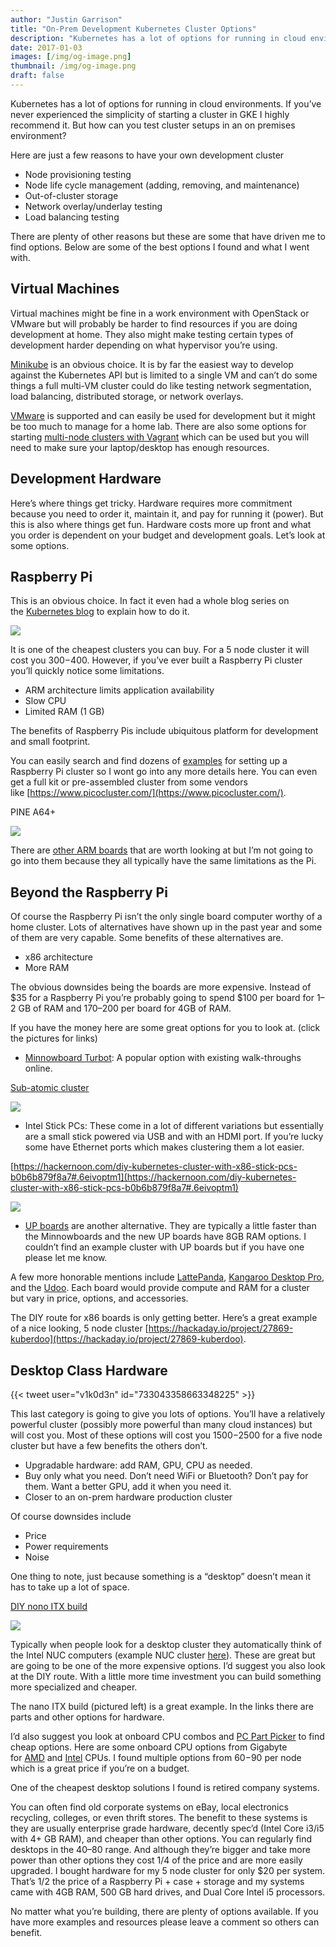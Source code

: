 ```yaml
---
author: "Justin Garrison"
title: "On-Prem Development Kubernetes Cluster Options"
description: "Kubernetes has a lot of options for running in cloud environments."
date: 2017-01-03
images: [/img/og-image.png]
thumbnail: /img/og-image.png
draft: false
---
```


Kubernetes has a lot of options for running in cloud environments. If you’ve never experienced the simplicity of starting a cluster in GKE I highly recommend it. But how can you test cluster setups in an on premises environment?

Here are just a few reasons to have your own development cluster

- Node provisioning testing
- Node life cycle management (adding, removing, and maintenance)
- Out-of-cluster storage
- Network overlay/underlay testing
- Load balancing testing

There are plenty of other reasons but these are some that have driven me to find options. Below are some of the best options I found and what I went with.

## Virtual Machines

Virtual machines might be fine in a work environment with OpenStack or VMware but will probably be harder to find resources if you are doing development at home. They also might make testing certain types of development harder depending on what hypervisor you’re using.

[Minikube](https://github.com/kubernetes/minikube) is an obvious choice. It is by far the easiest way to develop against the Kubernetes API but is limited to a single VM and can’t do some things a full multi-VM cluster could do like testing network segmentation, load balancing, distributed storage, or network overlays.

[VMware](http://kubernetes.io/docs/getting-started-guides/vsphere/) is supported and can easily be used for development but it might be too much to manage for a home lab. There are also some options for starting [multi-node clusters with Vagrant](https://medium.com/@zwischenzugs/learn-kubernetes-the-hard-way-the-easy-and-cheap-way-6f82b665ccd9#.t97ddpnyl) which can be used but you will need to make sure your laptop/desktop has enough resources.

## Development Hardware

Here’s where things get tricky. Hardware requires more commitment because you need to order it, maintain it, and pay for running it (power). But this is also where things get fun. Hardware costs more up front and what you order is dependent on your budget and development goals. Let’s look at some options.

## Raspberry Pi

This is an obvious choice. In fact it even had a whole blog series on the [Kubernetes blog](http://blog.kubernetes.io/2015/11/creating-a-Raspberry-Pi-cluster-running-Kubernetes-the-shopping-list-Part-1.html) to explain how to do it.

![](/img/kubernetes-on-premise-1.webp)

It is one of the cheapest clusters you can buy. For a 5 node cluster it will cost you $300-$400. However, if you’ve ever built a Raspberry Pi cluster you’ll quickly notice some limitations.

- ARM architecture limits application availability
- Slow CPU
- Limited RAM (1 GB)

The benefits of Raspberry Pis include ubiquitous platform for development and small footprint.

You can easily search and find dozens of [examples](https://medium.com/google-cloud/everything-you-need-to-know-about-the-kubernetes-raspberry-pi-cluster-2a2413bfa0fa#.sx59jz3g0) for setting up a Raspberry Pi cluster so I wont go into any more details here. You can even get a full kit or pre-assembled cluster from some vendors like [https://www.picocluster.com/](https://www.picocluster.com/).

PINE A64+

![](/img/kubernetes-on-premise-2.webp)

There are [other ARM boards](http://hackerboards.com/ringing-in-2017-with-90-hacker-friendly-single-board-computers/) that are worth looking at but I’m not going to go into them because they all typically have the same limitations as the Pi.

## Beyond the Raspberry Pi

Of course the Raspberry Pi isn’t the only single board computer worthy of a home cluster. Lots of alternatives have shown up in the past year and some of them are very capable. Some benefits of these alternatives are.

- x86 architecture
- More RAM

The obvious downsides being the boards are more expensive. Instead of $35 for a Raspberry Pi you’re probably going to spend $100 per board for 1–2 GB of RAM and $170–$200 per board for 4GB of RAM.

If you have the money here are some great options for you to look at. (click the pictures for links)

- [Minnowboard Turbot](http://wiki.minnowboard.org/MinnowBoard_Turbot): A popular option with existing walk-throughs online.

[Sub-atomic cluster](http://www.projectatomic.io/blog/2016/06/micro-cluster-part-1/)

![](/img/kubernetes-on-premise-3.webp)

- Intel Stick PCs: These come in a lot of different variations but essentially are a small stick powered via USB and with an HDMI port. If you’re lucky some have Ethernet ports which makes clustering them a lot easier.

[https://hackernoon.com/diy-kubernetes-cluster-with-x86-stick-pcs-b0b6b879f8a7#.6eivoptm1](https://hackernoon.com/diy-kubernetes-cluster-with-x86-stick-pcs-b0b6b879f8a7#.6eivoptm1)

![](/img/kubernetes-on-premise-4.webp)

- [UP boards](http://up-shop.org/) are another alternative. They are typically a little faster than the Minnowboards and the new UP boards have 8GB RAM options. I couldn’t find an example cluster with UP boards but if you have one please let me know.

A few more honorable mentions include [LattePanda](http://www.lattepanda.com/), [Kangaroo Desktop Pro](http://www.kangaroo.cc/kangaroo-mobile-desktop-pro/), and the [Udoo](http://www.udoo.org/). Each board would provide compute and RAM for a cluster but vary in price, options, and accessories.

The DIY route for x86 boards is only getting better. Here’s a great example of a nice looking, 5 node cluster [https://hackaday.io/project/27869-kuberdoo](https://hackaday.io/project/27869-kuberdoo).

## Desktop Class Hardware

{{< tweet user="v1k0d3n" id="733043358663348225" >}}

This last category is going to give you lots of options. You’ll have a relatively powerful cluster (possibly more powerful than many cloud instances) but will cost you. Most of these options will cost you $1500-$2500 for a five node cluster but have a few benefits the others don’t.

- Upgradable hardware: add RAM, GPU, CPU as needed.
- Buy only what you need. Don’t need WiFi or Bluetooth? Don’t pay for them. Want a better GPU, add it when you need it.
- Closer to an on-prem hardware production cluster

Of course downsides include

- Price
- Power requirements
- Noise

One thing to note, just because something is a “desktop” doesn’t mean it has to take up a lot of space.

[DIY nono ITX build](https://www.reddit.com/r/homelab/comments/5j77r1/my_home_development_cluster_build_a_5_node_nano/)

![](/img/kubernetes-on-premise-5.webp)

Typically when people look for a desktop cluster they automatically think of the Intel NUC computers (example NUC cluster [here](https://github.com/aledbf/kubernetes-cluster-intel-nuc)). These are great but are going to be one of the more expensive options. I’d suggest you also look at the DIY route. With a little more time investment you can build something more specialized and cheaper.

The nano ITX build (pictured left) is a great example. In the links there are parts and other options for hardware.

I’d also suggest you look at onboard CPU combos and [PC Part Picker](http://pcpartpicker.com/list/6qPsnn) to find cheap options. Here are some onboard CPU options from Gigabyte for [AMD](http://www.gigabyte.com/products/list.aspx?s=42&jid=0&p=2&v=36) and [Intel](http://www.gigabyte.com/products/list.aspx?s=42&jid=7&p=2&v=30) CPUs. I found multiple options from $60-$90 per node which is a great price if you’re on a budget.

One of the cheapest desktop solutions I found is retired company systems.

You can often find old corporate systems on eBay, local electronics recycling, colleges, or even thrift stores. The benefit to these systems is they are usually enterprise grade hardware, decently spec’d (Intel Core i3/i5 with 4+ GB RAM), and cheaper than other options. You can regularly find desktops in the $40–$80 range. And although they’re bigger and take more power than other options they cost 1/4 of the price and are more easily upgraded. I bought hardware for my 5 node cluster for only $20 per system. That’s 1/2 the price of a Raspberry Pi + case + storage and my systems came with 4GB RAM, 500 GB hard drives, and Dual Core Intel i5 processors.

No matter what you’re building, there are plenty of options available. If you have more examples and resources please leave a comment so others can benefit.
